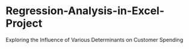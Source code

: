 # Regression-Analysis-in-Excel-Project
Exploring the Influence of Various Determinants on Customer Spending
